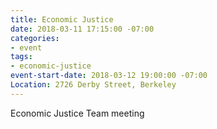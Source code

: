 ```yaml
---
title: Economic Justice
date: 2018-03-11 17:15:00 -07:00
categories:
- event
tags:
- economic-justice
event-start-date: 2018-03-12 19:00:00 -07:00
Location: 2726 Derby Street, Berkeley
---
```


Economic Justice Team meeting